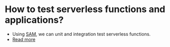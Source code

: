 # How to test serverless functions and applications?
- Using [SAM](SAM.md), we can unit and integration test serverless functions.
- [Read more](https://docs.aws.amazon.com/lambda/latest/dg/testing-guide.html)